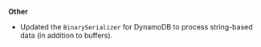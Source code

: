 **Other**

* Updated the `BinarySerializer` for DynamoDB to process string-based data (in addition to buffers). 